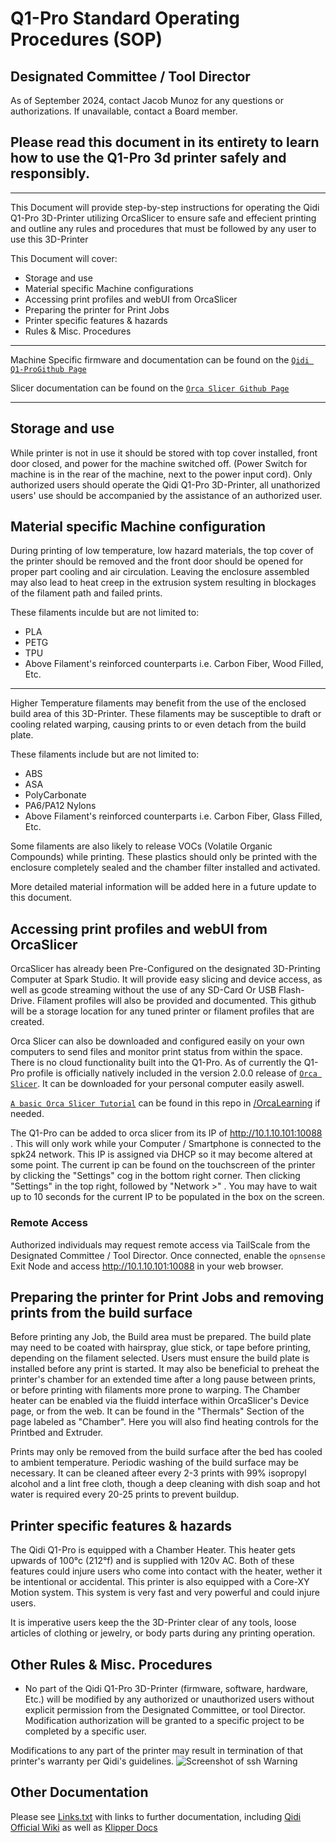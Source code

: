 # Q1-Pro Standard Operating Procedures (SOP)

## Designated Committee / Tool Director

As of September 2024, contact Jacob Munoz for any questions or authorizations.
If unavailable, contact a Board member.

## Please read this document in its entirety to learn how to use the Q1-Pro 3d printer safely and responsibly.
-------------------------------
This Document will provide step-by-step instructions for operating the Qidi Q1-Pro 3D-Printer utilizing OrcaSlicer to ensure safe and effecient printing and outline any rules and procedures that must be followed by any user to use this 3D-Printer

This Document will cover:

* Storage and use
* Material specific Machine configurations
* Accessing print profiles and webUI from OrcaSlicer
* Preparing the printer for Print Jobs
* Printer specific features & hazards
* Rules & Misc. Procedures
----------
  Machine Specific firmware and documentation can be found on the [`Qidi Q1-ProGithub Page`](https://github.com/QIDITECH/QIDI_Q1_Pro)
  
  Slicer documentation can be found on the [`Orca Slicer Github Page`](https://github.com/SoftFever/OrcaSlicer)

-------------


## Storage and use
While printer is not in use it should be stored with top cover installed, front door closed, and power for the machine switched off. (Power Switch for machine is in the rear of the machine, next to the power input cord).
Only authorized users should operate the Qidi Q1-Pro 3D-Printer, all unathorized users' use should be accompanied by the assistance of an authorized user.

## Material specific Machine configuration
During printing of low temperature, low hazard materials, the top cover of the printer should be removed and the front door should be opened for proper part cooling and air circulation. 
Leaving the enclosure assembled may also lead to heat creep in the extrusion system resulting in blockages of the filament path and failed prints.

These filaments inculde but are not limited to:

* PLA
* PETG
* TPU
* Above Filament's reinforced counterparts i.e. Carbon Fiber, Wood Filled, Etc.
-----
Higher Temperature filaments may benefit from the use of the enclosed build area of this 3D-Printer. These filaments may be susceptible to draft or cooling related warping, causing prints to or even detach from the build plate.

These filaments include but are not limited to:
* ABS
* ASA
* PolyCarbonate
* PA6/PA12 Nylons
* Above Filament's reinforced counterparts i.e. Carbon Fiber, Glass Filled, Etc.

Some filaments are also likely to release VOCs (Volatile Organic Compounds) while printing. These plastics should only be printed with the enclosure completely sealed and the chamber filter installed and activated.

More detailed material information will be added here in a future update to this document.

## Accessing print profiles and webUI from OrcaSlicer
OrcaSlicer has already been Pre-Configured on the designated 3D-Printing Computer at Spark Studio. It will provide easy slicing and device access, as well as gcode streaming without the use of any SD-Card Or USB Flash-Drive.
Filament profiles will also be provided and documented. This github will be a storage location for any tuned printer or filament profiles that are created.

Orca Slicer can also be downloaded and configured easily on your own computers to send files and monitor print status from within the space. There is no cloud functionality built into the Q1-Pro. 
As of currently the Q1-Pro profile is officially natively included in the version 2.0.0 release of [`Orca Slicer`](https://github.com/SoftFever/OrcaSlicer/releases/tag/v2.0.0). It can be downloaded for your personal computer easily aswell.

[`A basic Orca Slicer Tutorial`](/OrcaLearning) can be found in this repo in [/OrcaLearning](/OrcaLearning) if needed.

The Q1-Pro can be added to orca slicer from its IP of http://10.1.10.101:10088 . This will only work while your Computer / Smartphone is connected to the spk24 network. This IP is assigned via DHCP so it may become altered at some point. The current ip can be found on the touchscreen of the printer by clicking the "Settings" cog in the bottom right corner. Then clicking "Settings" in the top right, followed by "Network >" . You may have to wait up to 10 seconds for the current IP to be populated in the box on the screen.

### Remote Access

Authorized individuals may request remote access via TailScale from the Designated Committee / Tool Director.
Once connected, enable the `opnsense` Exit Node and access http://10.1.10.101:10088 in your web browser.

## Preparing the printer for Print Jobs and removing prints from the build surface
Before printing any Job, the Build area must be prepared. The build plate may need to be coated with hairspray, glue stick, or tape before printing, depending on the filament selected.
Users must ensure the build plate is installed before any print is started. It may also be beneficial to preheat the printer's chamber for an extended time after a long pause between prints, or before printing with filaments more prone to warping. 
The Chamber heater can be enabled via the fluidd interface within OrcaSlicer's Device page, or from the web. It can be found in the "Thermals" Section of the page labeled as "Chamber". Here you will also find heating controls for the Printbed and Extruder.

Prints may only be removed from the build surface after the bed has cooled to ambient temperature. Periodic washing of the build surface may be necessary. 
It can be cleaned afteer every 2-3 prints with 99% isopropyl alcohol and a lint free cloth, though a deep cleaning with dish soap and hot water is required every 20-25 prints to prevent buildup.

## Printer specific features & hazards
The Qidi Q1-Pro is equipped with a Chamber Heater. This heater gets upwards of 100°c (212°f) and is supplied with 120v AC. Both of these features could injure users who come into contact with the heater, wether it be intentional or accidental.
This printer is also equipped with a Core-XY Motion system. This system is very fast and very powerful and could injure users.

It is imperative users keep the the 3D-Printer clear of any tools, loose articles of clothing or jewelry, or body parts during any printing operation.


## Other Rules & Misc. Procedures


* No part of the Qidi Q1-Pro 3D-Printer (firmware, software, hardware, Etc.) will be modified by any authorized or unauthorized users without explicit permission from the Designated Committee, or tool Director. 
Modification authorization will be granted to a specific project to be completed by a specific user. 

Modifications to any part of the printer may result in termination of that printer's warranty per Qidi's guidelines.
![Screenshot of ssh Warning](/readme_elements/SSH_Warning_Message.png "Screenshot of SSH Warning Message")


## Other Documentation

Please see [Links.txt](Links.txt) with links to further documentation, including [Qidi Official Wiki](https://wiki.qidi3d.com/en/Q1-Pro) as well as [Klipper Docs](https://www.klipper3d.org/Overview.html)
